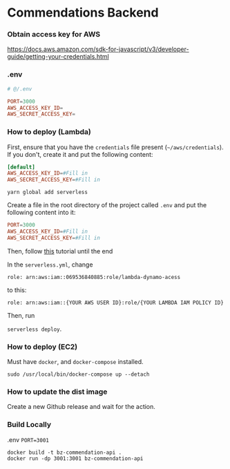 # Commendations Backend

### Obtain access key for AWS

https://docs.aws.amazon.com/sdk-for-javascript/v3/developer-guide/getting-your-credentials.html

### .env

```toml
# @/.env

PORT=3000
AWS_ACCESS_KEY_ID=
AWS_SECRET_ACCESS_KEY=

```

### How to deploy (Lambda)

First, ensure that you have the `credentials` file present (`~/aws/credentials`). If you don't, create it and put the following content:

```toml
[default]
AWS_ACCESS_KEY_ID=#Fill in
AWS_SECRET_ACCESS_KEY=#Fill in
```

`yarn global add serverless`

Create a file in the root directory of the project called `.env` and put the following content into it:

```toml
PORT=3000
AWS_ACCESS_KEY_ID=#Fill in
AWS_SECRET_ACCESS_KEY=#Fill in
```

Then, follow [this](https://aws.amazon.com/blogs/security/how-to-create-an-aws-iam-policy-to-grant-aws-lambda-access-to-an-amazon-dynamodb-table/) tutorial until the end

In the `serverless.yml`, change

`role: arn:aws:iam::069536840885:role/lambda-dynamo-acess`

to this:

`role: arn:aws:iam::{YOUR AWS USER ID}:role/{YOUR LAMBDA IAM POLICY ID}`

Then, run

`serverless deploy`.

### How to deploy (EC2)

Must have `docker`, and `docker-compose` installed.

`sudo /usr/local/bin/docker-compose up --detach`

### How to update the dist image

Create a new Github release and wait for the action.

### Build Locally

.env
`PORT=3001`

```
docker build -t bz-commendation-api .
docker run -dp 3001:3001 bz-commendation-api
```


